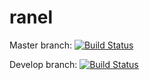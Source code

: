 # ranel

Master branch: [![Build Status](https://travis-ci.org/Padnezz/ranel.svg?branch=master)](https://travis-ci.org/Padnezz/ranel)

Develop branch: [![Build Status](https://travis-ci.org/Padnezz/ranel.svg?branch=develop)](https://travis-ci.org/Padnezz/ranel)
